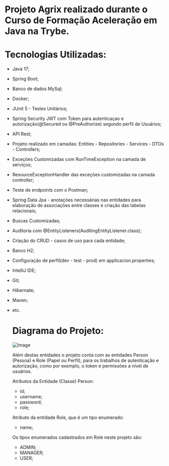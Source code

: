 # Projeto Agrix realizado durante o Curso de Formação Aceleração em Java na Trybe.

# Tecnologias Utilizadas:

* Java 17;
* Spring Boot;
* Banco de dados MySql;
* Docker;
* JUnit 5 - Testes Unitários;
* Spring Security JWT com Token para autenticaçao e autorização(@Secured ou @PreAuthorize) segundo perfil de Usuários;
* API Rest;
* Projeto realizado em camadas: Entities - Repositories - Services - DTOs - Controllers;
* Exceções Customizadas com RunTimeException na camada de serviços;
* ResourceExceptionHandler das exceções customizadas na camada controller;
* Teste de endpoints com o Postman;
* Spring Data Jpa - anotações necessárias nas entidades para elaboração de associações entre classes e criação das tabelas relacionais;
* Buscas Customizadas;
* Auditoria com @EntityListeners(AuditingEntityListener.class);
* Criação do CRUD - casos de uso para cada entidade;
* Banco H2;
* Configuração de perfil(dev - test - prod) em applicacion.properties;
* IntelliJ IDE;
* Git;
* Hibernate;
* Maven;
* etc.

  # Diagrama do Projeto:

  ![image](https://github.com/Maycol-Mohr/Project_Farm_Crop/assets/80767489/a68c7a41-37cc-43f0-8ddc-fd38a3ac8cda)

  Além destas entidades o projeto conta com as entidades Person (Pessoa) e Role (Papel ou Perfil), para os trabalhos de autenticação e autorização, como por exemplo, o token e permissões a nível de usuários.

  Atributos da Entidade (Classe) Person:

  - id;
  - username;
  - password;
  - role;
 
  Atributo da entidade Role, que é um tipo enumerado:

  - name;

  Os tipos enumerados cadastrados em Role neste projeto são:

  - ADMIN;
  - MANAGER;
  - USER;
  

